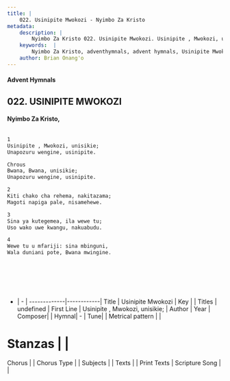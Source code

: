 ```yaml
---
title: |
    022. Usinipite Mwokozi - Nyimbo Za Kristo
metadata:
    description: |
        Nyimbo Za Kristo 022. Usinipite Mwokozi. Usinipite , Mwokozi, unisikie; Unapozuru wengine, usinipite.  Chrous Bwana, Bwana, unisikie; Unapozuru wengine, usinipite.  
    keywords:  |
        Nyimbo Za Kristo, adventhymnals, advent hymnals, Usinipite Mwokozi, Usinipite , Mwokozi, unisikie;. 
    author: Brian Onang'o
---
```


#### Advent Hymnals
## 022. USINIPITE MWOKOZI
####  Nyimbo Za Kristo,

```txt

1
Usinipite , Mwokozi, unisikie;
Unapozuru wengine, usinipite.

Chrous
Bwana, Bwana, unisikie;
Unapozuru wengine, usinipite.

2
Kiti chako cha rehema, nakitazama;
Magoti napiga pale, nisamehewe.

3
Sina ya kutegemea, ila wewe tu;
Uso wako uwe kwangu, nakuabudu.

4
Wewe tu u mfariji: sina mbinguni,
Wala duniani pote, Bwana mwingine.








```

- |   -  |
-------------|------------|
Title | Usinipite Mwokozi |
Key |  |
Titles | undefined |
First Line | Usinipite , Mwokozi, unisikie; |
Author | 
Year | 
Composer| |
Hymnal|  - |
Tune|  |
Metrical pattern | |
# Stanzas |  |
Chorus |  |
Chorus Type |  |
Subjects | |
Texts |  |
Print Texts | 
Scripture Song |  |
    
